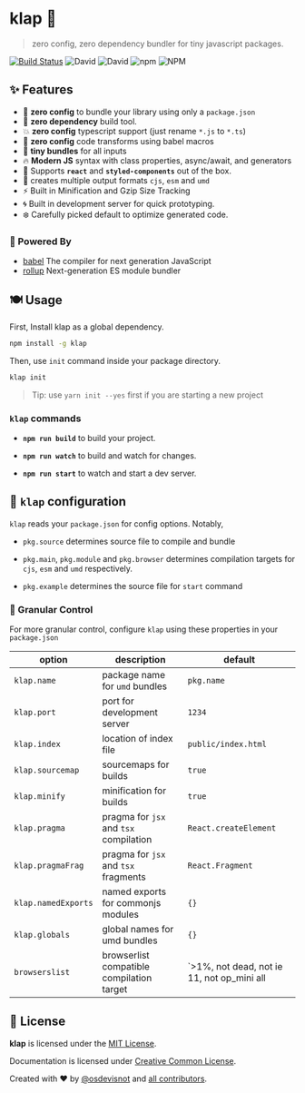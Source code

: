 # klap :clap:

> zero config, zero dependency bundler for tiny javascript packages.

[![Build Status](https://travis-ci.org/osdevisnot/klap.svg?branch=master)](https://travis-ci.org/osdevisnot/klap)
![David](https://img.shields.io/david/osdevisnot/klap)
![David](https://img.shields.io/david/dev/osdevisnot/klap)
![npm](https://img.shields.io/npm/v/klap)
![NPM](https://img.shields.io/npm/l/klap)

## :sparkles: Features

- :tada: **zero config** to bundle your library using only a `package.json`
- :rocket: **zero dependency** build tool.
- :boom: **zero config** typescript support (just rename `*.js` to `*.ts`)
- :star2: **zero config** code transforms using babel macros
- :haircut: **tiny bundles** for all inputs
- :fire: **Modern JS** syntax with class properties, async/await, and generators
- :confetti_ball: Supports **`react`** and **`styled-components`** out of the box.
- :octopus: creates multiple output formats `cjs`, `esm` and `umd`
- :zap: Built in Minification and Gzip Size Tracking
- :cyclone: Built in development server for quick prototyping.
- :snowflake: Carefully picked default to optimize generated code.

### :muscle: Powered By

- [babel](https://babeljs.io) The compiler for next generation JavaScript
- [rollup](https://rollupjs.org) Next-generation ES module bundler

## :plate_with_cutlery: Usage

First, Install klap as a global dependency.

```bash
npm install -g klap
```

Then, use `init` command inside your package directory.

```bash
klap init
```

> Tip: use `yarn init --yes` first if you are starting a new project

### `klap` commands

- **`npm run build`** to build your project.

- **`npm run watch`** to build and watch for changes.

- **`npm run start`** to watch and start a dev server.

## :anger: `klap` configuration

`klap` reads your `package.json` for config options. Notably,

- `pkg.source` determines source file to compile and bundle

- `pkg.main`, `pkg.module` and `pkg.browser` determines compilation targets for `cjs`, `esm` and `umd` respectively.

- `pkg.example` determines the source file for `start` command

### :trident: Granular Control

For more granular control, configure `klap` using these properties in your `package.json`

| option              | description                               | default                                    |
| ------------------- | ----------------------------------------- | ------------------------------------------ |
| `klap.name`         | package name for `umd` bundles            | `pkg.name`                                 |
| `klap.port`         | port for development server               | `1234`                                     |
| `klap.index`        | location of index file                    | `public/index.html`                        |
| `klap.sourcemap`    | sourcemaps for builds                     | `true`                                     |
| `klap.minify`       | minification for builds                   | `true`                                     |
| `klap.pragma`       | pragma for `jsx` and `tsx` compilation    | `React.createElement`                      |
| `klap.pragmaFrag`   | pragma for `jsx` and `tsx` fragments      | `React.Fragment`                           |
| `klap.namedExports` | named exports for commonjs modules        | `{}`                                       |
| `klap.globals`      | global names for umd bundles              | `{}`                                       |
| `browserslist`      | browserlist compatible compilation target | `>1%, not dead, not ie 11, not op_mini all |

## :clinking_glasses: License

**klap** is licensed under the [MIT License](http://opensource.org/licenses/MIT).

Documentation is licensed under [Creative Common License](http://creativecommons.org/licenses/by/4.0/).

Created with ♥ by [@osdevisnot](https://github.com/osdevisnot) and [all contributors](https://github.com/osdevisnot/klap/graphs/contributors).
